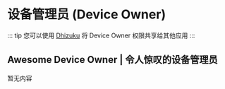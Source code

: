 # 设备管理员 (Device Owner)

::: tip
您可以使用 [Dhizuku](https://github.com/iamr0s/Dhizuku) 将 Device Owner 权限共享给其他应用
:::

## Awesome Device Owner | 令人惊叹的设备管理员

暂无内容
